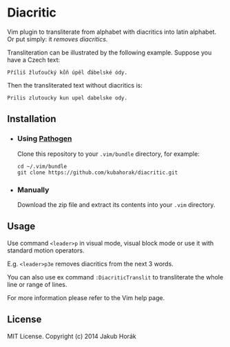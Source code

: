 Diacritic
=========

Vim plugin to transliterate from alphabet with diacritics into latin alphabet.
Or put simply: it *removes diacritics*.

Transliteration can be illustrated by the following example. Suppose you have a
Czech text:

    Příliš žluťoučký kůň úpěl ďábelské ódy.

Then the transliterated text without diacritics is:

    Prilis zlutoucky kun upel dabelske ody.

Installation
------------

- ### Using [Pathogen](https://github.com/tpope/vim-pathogen)

  Clone this repository to your `.vim/bundle` directory, for example:
  
      cd ~/.vim/bundle
      git clone https://github.com/kubahorak/diacritic.git

- ### Manually

  Download the zip file and extract its contents into your `.vim` directory.

Usage
-----

Use command `<leader>p` in visual mode, visual block mode or use it with
standard motion operators.

E.g. `<leader>p3e` removes diacritics from the next 3 words.

You can also use ex command `:DiacriticTranslit` to transliterate the whole
line or range of lines.

For more information please refer to the Vim help page.

License
-------

MIT License. Copyright (c) 2014 Jakub Horák
